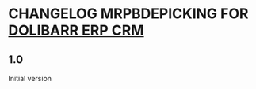 # CHANGELOG MRPBDEPICKING FOR [DOLIBARR ERP CRM](https://www.dolibarr.org)

## 1.0

Initial version
